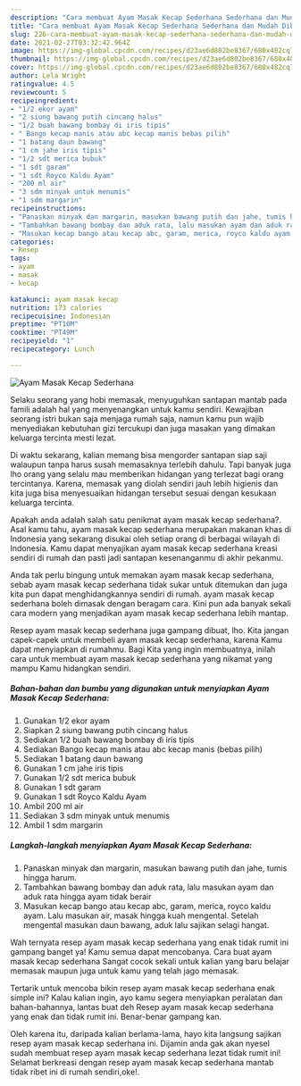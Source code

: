 ```yaml
---
description: "Cara membuat Ayam Masak Kecap Sederhana Sederhana dan Mudah Dibuat"
title: "Cara membuat Ayam Masak Kecap Sederhana Sederhana dan Mudah Dibuat"
slug: 226-cara-membuat-ayam-masak-kecap-sederhana-sederhana-dan-mudah-dibuat
date: 2021-02-27T03:32:42.964Z
image: https://img-global.cpcdn.com/recipes/d23ae6d802be8367/680x482cq70/ayam-masak-kecap-sederhana-foto-resep-utama.jpg
thumbnail: https://img-global.cpcdn.com/recipes/d23ae6d802be8367/680x482cq70/ayam-masak-kecap-sederhana-foto-resep-utama.jpg
cover: https://img-global.cpcdn.com/recipes/d23ae6d802be8367/680x482cq70/ayam-masak-kecap-sederhana-foto-resep-utama.jpg
author: Lela Wright
ratingvalue: 4.5
reviewcount: 5
recipeingredient:
- "1/2 ekor ayam"
- "2 siung bawang putih cincang halus"
- "1/2 buah bawang bombay di iris tipis"
- " Bango kecap manis atau abc kecap manis bebas pilih"
- "1 batang daun bawang"
- "1 cm jahe iris tipis"
- "1/2 sdt merica bubuk"
- "1 sdt garam"
- "1 sdt Royco Kaldu Ayam"
- "200 ml air"
- "3 sdm minyak untuk menumis"
- "1 sdm margarin"
recipeinstructions:
- "Panaskan minyak dan margarin, masukan bawang putih dan jahe, tumis hingga harum."
- "Tambahkan bawang bombay dan aduk rata, lalu masukan ayam dan aduk rata hingga ayam tidak berair"
- "Masukan kecap bango atau kecap abc, garam, merica, royco kaldu ayam. Lalu masukan air, masak hingga kuah mengental. Setelah mengental masukan daun bawang, aduk lalu sajikan selagi hangat."
categories:
- Resep
tags:
- ayam
- masak
- kecap

katakunci: ayam masak kecap 
nutrition: 173 calories
recipecuisine: Indonesian
preptime: "PT10M"
cooktime: "PT49M"
recipeyield: "1"
recipecategory: Lunch

---
```



![Ayam Masak Kecap Sederhana](https://img-global.cpcdn.com/recipes/d23ae6d802be8367/680x482cq70/ayam-masak-kecap-sederhana-foto-resep-utama.jpg)

Selaku seorang yang hobi memasak, menyuguhkan santapan mantab pada famili adalah hal yang menyenangkan untuk kamu sendiri. Kewajiban seorang istri bukan saja menjaga rumah saja, namun kamu pun wajib menyediakan kebutuhan gizi tercukupi dan juga masakan yang dimakan keluarga tercinta mesti lezat.

Di waktu  sekarang, kalian memang bisa mengorder santapan siap saji walaupun tanpa harus susah memasaknya terlebih dahulu. Tapi banyak juga lho orang yang selalu mau memberikan hidangan yang terlezat bagi orang tercintanya. Karena, memasak yang diolah sendiri jauh lebih higienis dan kita juga bisa menyesuaikan hidangan tersebut sesuai dengan kesukaan keluarga tercinta. 



Apakah anda adalah salah satu penikmat ayam masak kecap sederhana?. Asal kamu tahu, ayam masak kecap sederhana merupakan makanan khas di Indonesia yang sekarang disukai oleh setiap orang di berbagai wilayah di Indonesia. Kamu dapat menyajikan ayam masak kecap sederhana kreasi sendiri di rumah dan pasti jadi santapan kesenanganmu di akhir pekanmu.

Anda tak perlu bingung untuk memakan ayam masak kecap sederhana, sebab ayam masak kecap sederhana tidak sukar untuk ditemukan dan juga kita pun dapat menghidangkannya sendiri di rumah. ayam masak kecap sederhana boleh dimasak dengan beragam cara. Kini pun ada banyak sekali cara modern yang menjadikan ayam masak kecap sederhana lebih mantap.

Resep ayam masak kecap sederhana juga gampang dibuat, lho. Kita jangan capek-capek untuk membeli ayam masak kecap sederhana, karena Kamu dapat menyiapkan di rumahmu. Bagi Kita yang ingin membuatnya, inilah cara untuk membuat ayam masak kecap sederhana yang nikamat yang mampu Kamu hidangkan sendiri.

<!--inarticleads1-->

##### Bahan-bahan dan bumbu yang digunakan untuk menyiapkan Ayam Masak Kecap Sederhana:

1. Gunakan 1/2 ekor ayam
1. Siapkan 2 siung bawang putih cincang halus
1. Sediakan 1/2 buah bawang bombay di iris tipis
1. Sediakan  Bango kecap manis atau abc kecap manis (bebas pilih)
1. Sediakan 1 batang daun bawang
1. Gunakan 1 cm jahe iris tipis
1. Gunakan 1/2 sdt merica bubuk
1. Gunakan 1 sdt garam
1. Gunakan 1 sdt Royco Kaldu Ayam
1. Ambil 200 ml air
1. Sediakan 3 sdm minyak untuk menumis
1. Ambil 1 sdm margarin




<!--inarticleads2-->

##### Langkah-langkah menyiapkan Ayam Masak Kecap Sederhana:

1. Panaskan minyak dan margarin, masukan bawang putih dan jahe, tumis hingga harum.
1. Tambahkan bawang bombay dan aduk rata, lalu masukan ayam dan aduk rata hingga ayam tidak berair
1. Masukan kecap bango atau kecap abc, garam, merica, royco kaldu ayam. Lalu masukan air, masak hingga kuah mengental. Setelah mengental masukan daun bawang, aduk lalu sajikan selagi hangat.




Wah ternyata resep ayam masak kecap sederhana yang enak tidak rumit ini gampang banget ya! Kamu semua dapat mencobanya. Cara buat ayam masak kecap sederhana Sangat cocok sekali untuk kalian yang baru belajar memasak maupun juga untuk kamu yang telah jago memasak.

Tertarik untuk mencoba bikin resep ayam masak kecap sederhana enak simple ini? Kalau kalian ingin, ayo kamu segera menyiapkan peralatan dan bahan-bahannya, lantas buat deh Resep ayam masak kecap sederhana yang enak dan tidak rumit ini. Benar-benar gampang kan. 

Oleh karena itu, daripada kalian berlama-lama, hayo kita langsung sajikan resep ayam masak kecap sederhana ini. Dijamin anda gak akan nyesel sudah membuat resep ayam masak kecap sederhana lezat tidak rumit ini! Selamat berkreasi dengan resep ayam masak kecap sederhana mantab tidak ribet ini di rumah sendiri,oke!.

